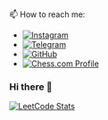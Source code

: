 
📫 How to reach me:
  - [![Instagram](https://img.shields.io/badge/Instagram-purple?style=for-the-badge&logo=instagram&logoColor=white)](https://www.instagram.com/kukuxer/) 
  - [![Telegram](https://img.shields.io/badge/Telegram-blue?style=for-the-badge&logo=telegram&logoColor=white)](https://t.me/kukuxer)
  - [![GitHub](https://img.shields.io/badge/Github-black?style=for-the-badge&logo=github&logoColor=white)](https://github.com/kukuxer)
  - [![Chess.com Profile](https://img.shields.io/badge/Chess.com-Play%20Now-green?style=for-the-badge&logo=chess&logoColor=white)](https://www.chess.com/member/kukuxers)

### Hi there 👋
[![LeetCode Stats](https://leetcard.jacoblin.cool/Kukuxer?theme=dark&font=Kosugi&ext=activity)](https://leetcode.com/u/kukuxer/)

